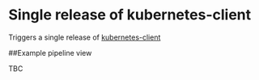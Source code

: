 # Single release of kubernetes-client

Triggers a single release of [kubernetes-client](https://github.com/fabric8io/kubernetes-client)

##Example pipeline view

TBC
